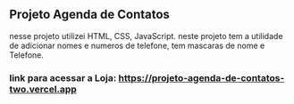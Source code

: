 ## Projeto Agenda de Contatos


nesse projeto utilizei HTML, CSS, JavaScript. neste projeto tem a utilidade de adicionar nomes e numeros de telefone, tem mascaras de nome e Telefone. 

### link para acessar a Loja: https://projeto-agenda-de-contatos-two.vercel.app

